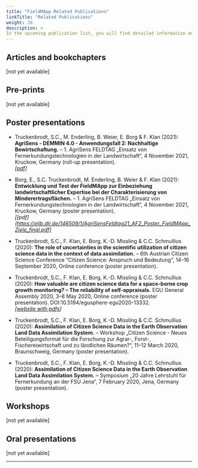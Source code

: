 ```yaml
---
title: "FieldMApp Related Publications"
linkTitle: "Related Publications"
weight: 20
description: >
In the upcoming publication list, you will find detailed information on topics related to the FieldMApp and its use cases. These topics comprise, for example, the description of scenarios in which different use cases of the FieldMApp were tested or used operationally; the analysis of data collected with the FieldMApp and ways to reuse and valorise these data.
---
```



## Articles and bookchapters
[not yet available]


## Pre-prints
[not yet available]


## Poster presentations
* Truckenbrodt, S.C., M. Enderling, B. Weier, E. Borg & F. Klan (2021): **AgriSens - DEMMIN 4.0 - Anwendungsfall 2: Nachhaltige Bewirtschaftung.** – 1. AgriSens FELDTAG „Einsatz von Fernerkundungstechnologien in der Landwirtschaft“, 4 November 2021, Kruckow, Germany (roll-up presentation). <br>
_[[pdf](https://elib.dlr.de/146502/1/Truckenbrodt_etal_2021_RollUp_NachhaltigeBewirtschaftung.pdf)]_

* Borg, E., S.C. Truckenbrodt, M. Enderling, B. Weier & F. Klan (2021): **Entwicklung und Test der FieldMApp zur Einbeziehung landwirtschaftlicher Expertise bei der Charakterisierung von Minderertragsflächen.** – 1. AgriSens FELDTAG „Einsatz von Fernerkundungstechnologien in der Landwirtschaft“, 4 November 2021, Kruckow, Germany (poster presentation). <br>
_[[pdf](https://elib.dlr.de/146509/1/AgriSensFeldtag21_AF2_Poster_FieldMApp_Ziele_final.pdf]_

* Truckenbrodt, S.C., F. Klan, E. Borg, K.-D. Missling & C.C. Schmullius (2020): **The role of uncertainties in the scientific utilization of citizen science data in the context of data assimilation.** – 6th Austrian Citizen Science Conference “Citizen Science: Anspruch und Bedeutung“, 14–16 September 2020, Online conference (poster presentation).

* Truckenbrodt, S.C., F. Klan, E. Borg, K.-D. Missling & C.C. Schmullius (2020): **How valuable are citizen science data for a space-borne crop growth monitoring? – The reliability of self-appraisals.** EGU General Assembly 2020, 3–8 May 2020, Online conference (poster presentation). DOI:10.5194/egusphere-egu2020-13332. <br>
_[[website with pdfs](https://meetingorganizer.copernicus.org/EGU2020/EGU2020-13332.html)]_

* Truckenbrodt, S.C., F. Klan, E. Borg, K.-D. Missling & C.C. Schmullius (2020): **Assimilation of Citizen Science Data in the Earth Observation Land Data Assimilation System.** – Workshop „Citizen Science - Neues Beteiligungsformat für die Forschung zur Agrar-, Forst-, Fischereiwirtschaft und zu ländlichen Räumen?“, 11–12 March 2020, Braunschweig, Germany (poster presentation).

* Truckenbrodt, S.C., F. Klan, E. Borg, K.-D. Missling & C.C. Schmullius (2020): **Assimilation of Citizen Science Data in the Earth Observation Land Data Assimilation System.** – Symposium „20 Jahre Lehrstuhl für Fernerkundung an der FSU Jena“, 7 February 2020, Jena, Germany (poster presentation).


## Workshops
[not yet available]


## Oral presentations
[not yet available]


---


